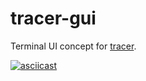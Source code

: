 # tracer-gui
Terminal UI concept for [tracer](https://github.com/trnila/tracer).

[![asciicast](https://asciinema.org/a/c0rlaroei8is2jo78axgmhm67.png)](https://asciinema.org/a/c0rlaroei8is2jo78axgmhm67)
